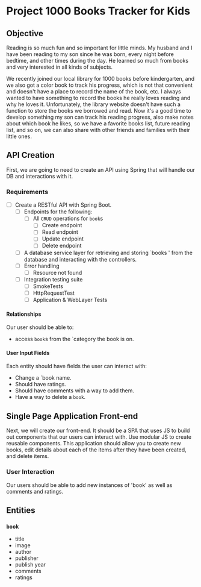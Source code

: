 # Project 1000 Books Tracker for Kids

## Objective
Reading is so much fun and so important for little minds. My husband and I have been reading to my son since he was born, every night before bedtime, and other times during the day. He learned so much from books and very interested in all kinds of subjects.

We recently joined our local library for 1000 books before kindergarten, and we also got a color book to track his progress, which is not that convenient and doesn't have a place to record the name of the book, etc. I always wanted to have something to record the books he really loves reading and why he loves it. Unfortunately, the library website doesn't have such a function to store the books we borrowed and read. Now it's a good time to develop something my son can track his reading progress, also make notes about which book he likes, so we have a favorite books list, future reading list, and so on, we can also share with other friends and families with their little ones.

## API Creation 

First, we are going to need to create an API using Spring that will handle our DB and interactions with it.

### Requirements
- [ ] Create a RESTful API with Spring Boot.
  - [ ] Endpoints for the following:
    - [ ] All `CRUD` operations for `book`s
      - [ ] Create endpoint
      - [ ] Read endpoint
      - [ ] Update endpoint
      - [ ] Delete endpoint
     
  - [ ] A database service layer for retrieving and storing `books ' from the database and interacting with the controllers.
  - [ ] Error handling
    - [ ] Resource not found
  - [ ] Integration testing suite
    - [ ] SmokeTests
    - [ ] HttpRequestTest
    - [ ] Application & WebLayer Tests
    
#### Relationships

Our user should be able to:
- access `book`s from the `category the book is on.


#### User Input Fields

Each entity should have fields the user can interact with:
- Change a `book name.
- Should have ratings. 
- Should have comments with a way to add them.
- Have a way to delete a `book`.

## Single Page Application Front-end 

Next, we will create our front-end. It should be a SPA that uses JS to build out components that our users can interact with. Use modular JS to create reusable components.  This application should allow you to create new books, edit details about each of the items after they have been created, and delete items.

### User Interaction

Our users should be able to add new instances of 'book' as well as comments and ratings.

## Entities

### `book`

- title
- image
- author
- publisher
- publish year
- comments
- ratings
